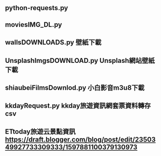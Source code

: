 ## python-requests.py
## moviesIMG_DL.py
## wallsDOWNLOADS.py 壁紙下載
## UnsplashImgsDOWNLOAD.py Unsplash網站壁紙下載
## shiaubeiFilmsDownlod.py 小白影音m3u8下載
## kkdayRequest.py kkday旅遊資訊網套票資料轉存csv
## ETtoday旅遊云景點資訊 https://draft.blogger.com/blog/post/edit/2350349927733309333/1597881100379130973
